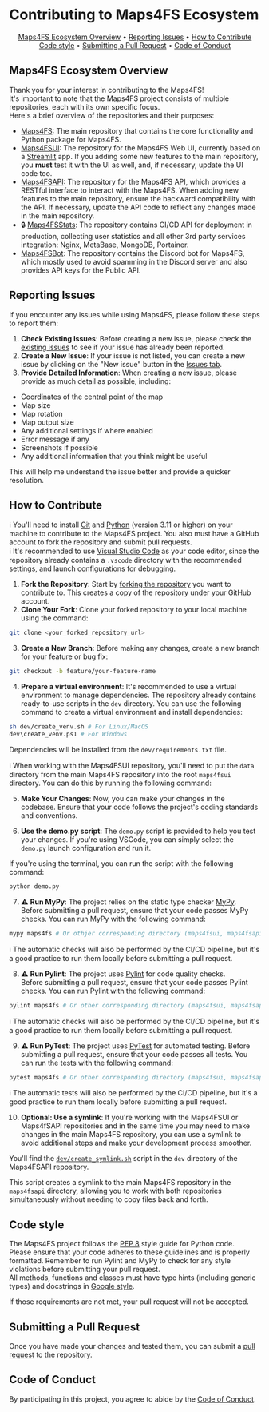 # Contributing to Maps4FS Ecosystem

<p align="center">
    <a href="#Maps4FS-Ecosystem-Overview">Maps4FS Ecosystem Overview</a> •
    <a href="#Reporting-Issues">Reporting Issues</a> •
    <a href="#How-to-Contribute">How to Contribute</a><br>
    <a href="#Code-style">Code style</a> •
    <a href="#Submitting-a-Pull-Request">Submitting a Pull Request</a> •
    <a href="#Code-of-Conduct">Code of Conduct</a>
</p>

## Maps4FS Ecosystem Overview

Thank you for your interest in contributing to the Maps4FS!  
It's important to note that the Maps4FS project consists of multiple repositories, each with its own specific focus.  
Here's a brief overview of the repositories and their purposes:
- [Maps4FS](https://github.com/iwatkot/maps4fs): The main repository that contains the core functionality and Python package for Maps4FS.
- [Maps4FSUI](https://github.com/iwatkot/maps4fsui): The repository for the Maps4FS Web UI, currently based on a [Streamlit](https://streamlit.io/) app. If you adding some new features to the main repository, you **must** test it with the UI as well, and, if necessary, update the UI code too.
- [Maps4FSAPI](https://github.com/iwatkot/maps4fsapi): The repository for the Maps4FS API, which provides a RESTful interface to interact with the Maps4FS. When adding new features to the main repository, ensure the backward compatibility with the API. If necessary, update the API code to reflect any changes made in the main repository.
- 🔒 [Maps4FSStats](https://github.com/iwatkot/maps4fsstats): The repository contains CI/CD API for deployment in production, collecting user statistics and all other 3rd party services integration: Nginx, MetaBase, MongoDB, Portainer.
- [Maps4FSBot](https://github.com/iwatkot/maps4fsbot): The repository contains the Discord bot for Maps4FS, which mostly used to avoid spamming in the Discord server and also provides API keys for the Public API.

## Reporting Issues
If you encounter any issues while using Maps4FS, please follow these steps to report them:
1. **Check Existing Issues**: Before creating a new issue, please check the [existing issues](https://github.com/iwatkot/maps4fs/issues) to see if your issue has already been reported.
2. **Create a New Issue**: If your issue is not listed, you can create a new issue by clicking on the "New issue" button in the [Issues tab](https://github.com/iwatkot/maps4fs/issues).
3. **Provide Detailed Information**: When creating a new issue, please provide as much detail as possible, including:
- Coordinates of the central point of the map  
- Map size  
- Map rotation  
- Map output size  
- Any additional settings if where enabled  
- Error message if any  
- Screenshots if possible  
- Any additional information that you think might be useful  

This will help me understand the issue better and provide a quicker resolution.

## How to Contribute

ℹ️ You'll need to install [Git](https://git-scm.com/) and [Python](https://www.python.org/downloads/) (version 3.11 or higher) on your machine to contribute to the Maps4FS project. You also must have a GitHub account to fork the repository and submit pull requests.  
ℹ️ It's recommended to use [Visual Studio Code](https://code.visualstudio.com/) as your code editor, since the repository already contains a `.vscode` directory with the recommended settings, and launch configurations for debugging.

1. **Fork the Repository**: Start by [forking the repository](https://docs.github.com/en/pull-requests/collaborating-with-pull-requests/working-with-forks/fork-a-repo) you want to contribute to. This creates a copy of the repository under your GitHub account.
2. **Clone Your Fork**: Clone your forked repository to your local machine using the command:

```bash
git clone <your_forked_repository_url>
```

3. **Create a New Branch**: Before making any changes, create a new branch for your feature or bug fix:

```bash
git checkout -b feature/your-feature-name
```

4. **Prepare a virtual environment**: It's recommended to use a virtual environment to manage dependencies. The repository already contains ready-to-use scripts in the `dev` directory. You can use the following command to create a virtual environment and install dependencies:

```bash
sh dev/create_venv.sh # For Linux/MacOS
dev\create_venv.ps1 # For Windows
```

Dependencies will be installed from the `dev/requirements.txt` file.

ℹ️ When working with the Maps4FSUI repository, you'll need to put the `data` directory from the main Maps4FS repository into the root `maps4fsui` directory. You can do this by running the following command:

5. **Make Your Changes**: Now, you can make your changes in the codebase. Ensure that your code follows the project's coding standards and conventions.

6. **Use the demo.py script**: The `demo.py` script is provided to help you test your changes. If you're using VSCode, you can simply select the `demo.py` launch configuration and run it.  

If you're using the terminal, you can run the script with the following command:

```bash
python demo.py
```

7. ⚠️ **Run MyPy**: The project relies on the static type checker [MyPy](https://mypy.readthedocs.io/en/stable/).  
   Before submitting a pull request, ensure that your code passes MyPy checks. You can run MyPy with the following command:

```bash
mypy maps4fs # Or othjer corresponding directory (maps4fsui, maps4fsapi, etc.)
```

ℹ️ The automatic checks will also be performed by the CI/CD pipeline, but it's a good practice to run them locally before submitting a pull request.

8. ⚠️ **Run Pylint**: The project uses [Pylint](https://pylint.pycqa.org/en/latest/) for code quality checks.  
   Before submitting a pull request, ensure that your code passes Pylint checks. You can run Pylint with the following command:

```bash
pylint maps4fs # Or other corresponding directory (maps4fsui, maps4fsapi, etc.)
```

ℹ️ The automatic checks will also be performed by the CI/CD pipeline, but it's a good practice to run them locally before submitting a pull request.

9. ⚠️ **Run PyTest**: The project uses [PyTest](https://docs.pytest.org/en/stable/) for automated testing. 
   Before submitting a pull request, ensure that your code passes all tests. You can run the tests with the following command:

```bash
pytest maps4fs # Or other corresponding directory (maps4fsui, maps4fsapi, etc.)
```

ℹ️ The automatic tests will also be performed by the CI/CD pipeline, but it's a good practice to run them locally before submitting a pull request.

10. **Optional: Use a symlink**: If you're working with the Maps4FSUI or Maps4fSAPI repositories and in the same time you may need to make changes in the main Maps4FS repository, you can use a symlink to avoid additional steps and make your development process smoother.  

You'll find the [`dev/create_symlink.sh`](https://github.com/iwatkot/maps4fsapi/blob/main/dev/create_symlink.sh) script in the `dev` directory of the Maps4FSAPI repository.  

This script creates a symlink to the main Maps4FS repository in the `maps4fsapi` directory, allowing you to work with both repositories simultaneously without needing to copy files back and forth.

## Code style
The Maps4FS project follows the [PEP 8](https://www.python.org/dev/peps/pep-0008/) style guide for Python code.  
Please ensure that your code adheres to these guidelines and is properly formatted. Remember to run Pylint and MyPy to check for any style violations before submitting your pull request.  
All methods, functions and classes must have type hints (including generic types) and docstrings in [Google style](https://google.github.io/styleguide/pyguide.html#38-comments-and-docstrings).  

If those requirements are not met, your pull request will not be accepted.

## Submitting a Pull Request
Once you have made your changes and tested them, you can submit a [pull request](https://docs.github.com/en/pull-requests/collaborating-with-pull-requests/proposing-changes-to-your-work-with-pull-requests/creating-a-pull-request) to the repository.

## Code of Conduct
By participating in this project, you agree to abide by the [Code of Conduct](CODE_OF_CONDUCT.md).
